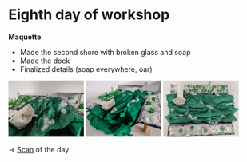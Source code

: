 # Eighth day of workshop

**Maquette**
- Made the second shore with broken glass and soap
- Made the dock
- Finalized details (soap everywhere, oar)

<img src="../images/mockup/2023-05-18-photo1.png" style="width:30%">
<img src="../images/mockup/2023-05-18-photo2.png" style="width:30%">
<img src="../images/mockup/2023-05-18-photo3.png" style="width:30%">

→ [Scan](https://poly.cam/capture/4155b3b4-2f7f-4413-afe6-c4cf51d6c883) of the day